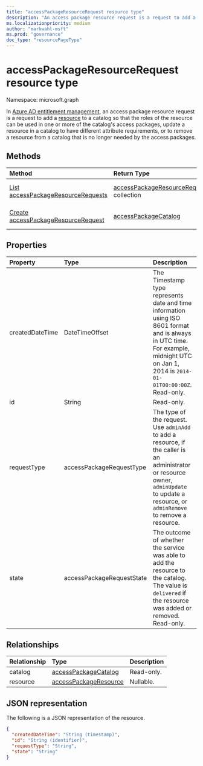 ```yaml
---
title: "accessPackageResourceRequest resource type"
description: "An access package resource request is a request to add a resource to a catalog so that the roles of the resource can be used in one or more of the catalog's access packages."
ms.localizationpriority: medium
author: "markwahl-msft"
ms.prod: "governance"
doc_type: "resourcePageType"
---
```


# accessPackageResourceRequest resource type

Namespace: microsoft.graph

In [Azure AD entitlement management](entitlementmanagement-overview.md), an access package resource request is a request to add a [resource](accesspackageresource.md) to a catalog so that the roles of the resource can be used in one or more of the catalog's access packages, update a resource in a catalog to have different attribute requirements, or to remove a resource from a catalog that is no longer needed by the access packages.

## Methods

| Method       | Return Type | Description |
|:-------------|:------------|:------------|
| [List accessPackageResourceRequests](../api/entitlementmanagement-list-resourcerequests.md) | [accessPackageResourceRequest](accesspackageresourcerequest.md) collection | Retrieve a list of **accessPackageResourceRequest** objects. |
| [Create accessPackageResourceRequest](../api/entitlementmanagement-post-resourcerequests.md) | [accessPackageCatalog](accesspackageresourcerequest.md) | Add, update or remove a **accessPackageResource** from a catalog. |

## Properties

| Property     | Type        | Description |
|:-------------|:------------|:------------|
|createdDateTime|DateTimeOffset|The Timestamp type represents date and time information using ISO 8601 format and is always in UTC time. For example, midnight UTC on Jan 1, 2014 is `2014-01-01T00:00:00Z`. Read-only.|
|id|String| Read-only.|
|requestType|accessPackageRequestType|The type of the request. Use `adminAdd` to add a resource, if the caller is an administrator or resource owner, `adminUpdate` to update a resource, or `adminRemove` to remove a resource. |
|state|accessPackageRequestState| The outcome of whether the service was able to add the resource to the catalog.  The value is `delivered` if the resource was added or removed. Read-only.|

## Relationships

| Relationship | Type        | Description |
|:-------------|:------------|:------------|
|catalog|[accessPackageCatalog](accesspackagecatalog.md)| Read-only.|
|resource|[accessPackageResource](accesspackageresource.md)| Nullable.|


## JSON representation

The following is a JSON representation of the resource.

<!-- {
  "blockType": "resource",
  "optionalProperties": [

  ],
  "@odata.type": "microsoft.graph.accessPackageResourceRequest",
  "keyProperty": "id"
}-->

```json
{
  "createdDateTime": "String (timestamp)",
  "id": "String (identifier)",
  "requestType": "String",
  "state": "String"
}
```


